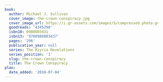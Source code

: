 ```yaml
---
book:
  author: Michael J. Sullivan
  cover_image: the-crown-conspiracy.jpg
  cover_image_url: https://i.gr-assets.com/images/S/compressed.photo.goodreads.com/books/1313141264l/4345290._SX98_.jpg
  goodreads: '4345290'
  isbn10: 0980003431
  isbn13: '9780980003437'
  pages: '296'
  publication_year: null
  series: The Riyria Revelations
  series_position: '1'
  slug: the-crown-conspiracy
  title: The Crown Conspiracy
plan:
  date_added: '2018-07-04'
---
```

